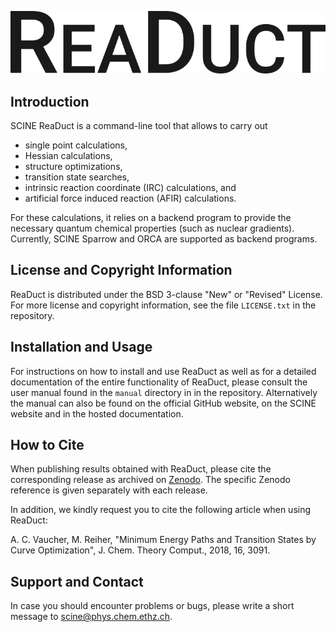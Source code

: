 ![](manual/res/readuct_logo.png)

## Introduction

SCINE ReaDuct is a command-line tool that allows to carry out

- single point calculations,
- Hessian calculations,
- structure optimizations,
- transition state searches,
- intrinsic reaction coordinate (IRC) calculations, and
- artificial force induced reaction (AFIR) calculations.

For these calculations, it relies on a backend program to provide the necessary
quantum chemical properties (such as nuclear gradients). Currently, SCINE Sparrow
and ORCA are supported as backend programs.


## License and Copyright Information

ReaDuct is distributed under the BSD 3-clause "New" or "Revised" License.
For more license and copyright information, see the file `LICENSE.txt` in the
repository.


## Installation and Usage

For instructions on how to install and use ReaDuct as well as for a detailed
documentation of the entire functionality of ReaDuct, please consult the user
manual found in the `manual` directory in in the repository.
Alternatively the manual can also be found on the official GitHub website,
on the SCINE website and in the hosted documentation.


## How to Cite

When publishing results obtained with ReaDuct, please cite the corresponding
release as archived on [Zenodo](https://zenodo.org). The specific Zenodo
reference is given separately with each release.

In addition, we kindly request you to cite the following article when using ReaDuct:

A. C. Vaucher, M. Reiher, "Minimum Energy Paths and Transition States by Curve
Optimization", J. Chem. Theory Comput., 2018, 16, 3091.


## Support and Contact

In case you should encounter problems or bugs, please write a short message
to scine@phys.chem.ethz.ch.

